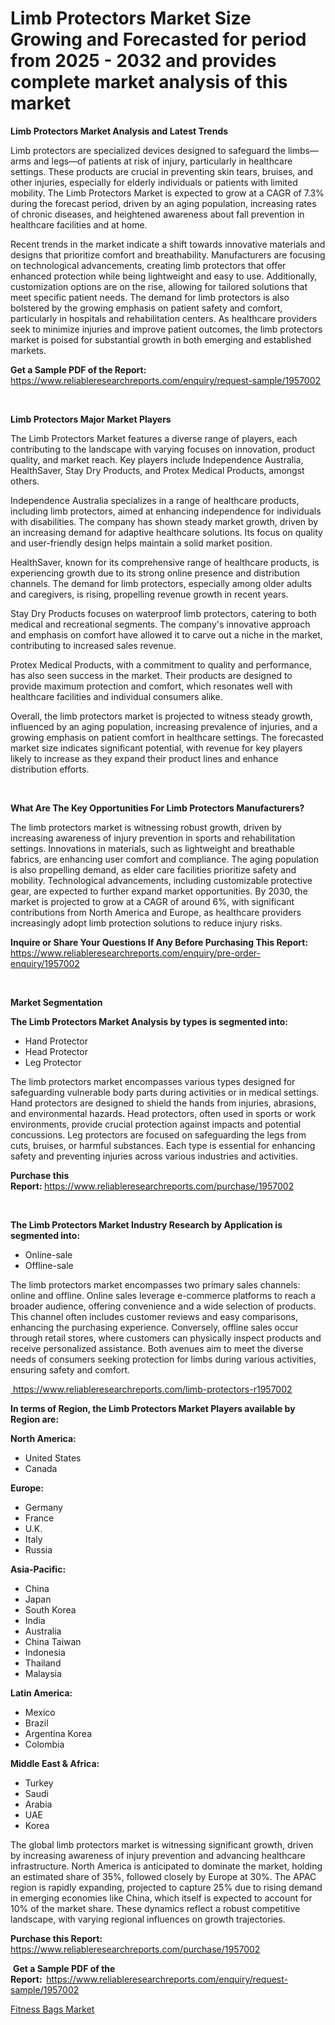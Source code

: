 <p><h1>Limb Protectors Market Size Growing and Forecasted for period from 2025 - 2032 and provides complete market analysis of this market</h1></p><p><strong>Limb Protectors Market Analysis and Latest Trends</strong></p>
<p><p>Limb protectors are specialized devices designed to safeguard the limbs—arms and legs—of patients at risk of injury, particularly in healthcare settings. These products are crucial in preventing skin tears, bruises, and other injuries, especially for elderly individuals or patients with limited mobility. The Limb Protectors Market is expected to grow at a CAGR of 7.3% during the forecast period, driven by an aging population, increasing rates of chronic diseases, and heightened awareness about fall prevention in healthcare facilities and at home.</p><p>Recent trends in the market indicate a shift towards innovative materials and designs that prioritize comfort and breathability. Manufacturers are focusing on technological advancements, creating limb protectors that offer enhanced protection while being lightweight and easy to use. Additionally, customization options are on the rise, allowing for tailored solutions that meet specific patient needs. The demand for limb protectors is also bolstered by the growing emphasis on patient safety and comfort, particularly in hospitals and rehabilitation centers. As healthcare providers seek to minimize injuries and improve patient outcomes, the limb protectors market is poised for substantial growth in both emerging and established markets.</p></p>
<p><strong>Get a Sample PDF of the Report:&nbsp;</strong> <a href="https://www.reliableresearchreports.com/enquiry/request-sample/1957002?utm_campaign=3111&utm_medium=2&utm_source=Github&utm_content=ia&utm_term=05042025&utm_id=limb-protectors">https://www.reliableresearchreports.com/enquiry/request-sample/1957002</a></p>
<p>&nbsp;</p>
<p><strong>Limb Protectors Major Market Players</strong></p>
<p><p>The Limb Protectors Market features a diverse range of players, each contributing to the landscape with varying focuses on innovation, product quality, and market reach. Key players include Independence Australia, HealthSaver, Stay Dry Products, and Protex Medical Products, amongst others. </p><p>Independence Australia specializes in a range of healthcare products, including limb protectors, aimed at enhancing independence for individuals with disabilities. The company has shown steady market growth, driven by an increasing demand for adaptive healthcare solutions. Its focus on quality and user-friendly design helps maintain a solid market position.</p><p>HealthSaver, known for its comprehensive range of healthcare products, is experiencing growth due to its strong online presence and distribution channels. The demand for limb protectors, especially among older adults and caregivers, is rising, propelling revenue growth in recent years.</p><p>Stay Dry Products focuses on waterproof limb protectors, catering to both medical and recreational segments. The company's innovative approach and emphasis on comfort have allowed it to carve out a niche in the market, contributing to increased sales revenue.</p><p>Protex Medical Products, with a commitment to quality and performance, has also seen success in the market. Their products are designed to provide maximum protection and comfort, which resonates well with healthcare facilities and individual consumers alike.</p><p>Overall, the limb protectors market is projected to witness steady growth, influenced by an aging population, increasing prevalence of injuries, and a growing emphasis on patient comfort in healthcare settings. The forecasted market size indicates significant potential, with revenue for key players likely to increase as they expand their product lines and enhance distribution efforts.</p></p>
<p>&nbsp;</p>
<p><strong>What Are The Key Opportunities For Limb Protectors Manufacturers?</strong></p>
<p><p>The limb protectors market is witnessing robust growth, driven by increasing awareness of injury prevention in sports and rehabilitation settings. Innovations in materials, such as lightweight and breathable fabrics, are enhancing user comfort and compliance. The aging population is also propelling demand, as elder care facilities prioritize safety and mobility. Technological advancements, including customizable protective gear, are expected to further expand market opportunities. By 2030, the market is projected to grow at a CAGR of around 6%, with significant contributions from North America and Europe, as healthcare providers increasingly adopt limb protection solutions to reduce injury risks.</p></p>
<p><strong>Inquire or Share Your Questions If Any Before Purchasing This Report:</strong> <a href="https://www.reliableresearchreports.com/enquiry/pre-order-enquiry/1957002?utm_campaign=3111&utm_medium=2&utm_source=Github&utm_content=ia&utm_term=05042025&utm_id=limb-protectors">https://www.reliableresearchreports.com/enquiry/pre-order-enquiry/1957002</a></p>
<p>&nbsp;</p>
<p><strong>Market Segmentation</strong></p>
<p><strong>The Limb Protectors Market Analysis by types is segmented into:</strong></p>
<p><ul><li>Hand Protector</li><li>Head Protector</li><li>Leg Protector</li></ul></p>
<p><p>The limb protectors market encompasses various types designed for safeguarding vulnerable body parts during activities or in medical settings. Hand protectors are designed to shield the hands from injuries, abrasions, and environmental hazards. Head protectors, often used in sports or work environments, provide crucial protection against impacts and potential concussions. Leg protectors are focused on safeguarding the legs from cuts, bruises, or harmful substances. Each type is essential for enhancing safety and preventing injuries across various industries and activities.</p></p>
<p><strong>Purchase this Report:&nbsp;</strong><a href="https://www.reliableresearchreports.com/purchase/1957002?utm_campaign=3111&utm_medium=2&utm_source=Github&utm_content=ia&utm_term=05042025&utm_id=limb-protectors">https://www.reliableresearchreports.com/purchase/1957002</a></p>
<p>&nbsp;</p>
<p><strong>The Limb Protectors Market Industry Research by Application is segmented into:</strong></p>
<p><ul><li>Online-sale</li><li>Offline-sale</li></ul></p>
<p><p>The limb protectors market encompasses two primary sales channels: online and offline. Online sales leverage e-commerce platforms to reach a broader audience, offering convenience and a wide selection of products. This channel often includes customer reviews and easy comparisons, enhancing the purchasing experience. Conversely, offline sales occur through retail stores, where customers can physically inspect products and receive personalized assistance. Both avenues aim to meet the diverse needs of consumers seeking protection for limbs during various activities, ensuring safety and comfort.</p></p>
<p><a href="https://www.reliableresearchreports.com/limb-protectors-r1957002?utm_campaign=3111&utm_medium=2&utm_source=Github&utm_content=ia&utm_term=05042025&utm_id=limb-protectors">&nbsp;https://www.reliableresearchreports.com/limb-protectors-r1957002</a></p>
<p><strong>In terms of Region, the Limb Protectors Market Players available by Region are:</strong></p>
<p>
    <p> <strong> North America: </strong>
        <ul>
            <li>United States</li>
            <li>Canada</li>
        </ul>
        </p> 
    <p> <strong> Europe: </strong>
        <ul>
            <li>Germany</li>
            <li>France</li>
            <li>U.K.</li>
            <li>Italy</li>
            <li>Russia</li>
        </ul>
        </p> 
    <p> <strong> Asia-Pacific: </strong>
        <ul>
            <li>China</li>
            <li>Japan</li>
            <li>South Korea</li>
            <li>India</li>
            <li>Australia</li>
            <li>China Taiwan</li>
            <li>Indonesia</li>
            <li>Thailand</li>
            <li>Malaysia</li>
        </ul>
        </p> 
    <p> <strong> Latin America: </strong>
        <ul>
            <li>Mexico</li>
            <li>Brazil</li>
            <li>Argentina Korea</li>
            <li>Colombia</li>
        </ul>
        </p> 
    <p> <strong> Middle East & Africa: </strong>
        <ul>
            <li>Turkey</li>
            <li>Saudi</li>
            <li>Arabia</li>
            <li>UAE</li>
            <li>Korea</li>
        </ul>
    </p>
    </p>
<p><p>The global limb protectors market is witnessing significant growth, driven by increasing awareness of injury prevention and advancing healthcare infrastructure. North America is anticipated to dominate the market, holding an estimated share of 35%, followed closely by Europe at 30%. The APAC region is rapidly expanding, projected to capture 25% due to rising demand in emerging economies like China, which itself is expected to account for 10% of the market share. These dynamics reflect a robust competitive landscape, with varying regional influences on growth trajectories.</p></p>
<p><strong>Purchase this Report: </strong><a href="https://www.reliableresearchreports.com/purchase/1957002?utm_campaign=3111&utm_medium=2&utm_source=Github&utm_content=ia&utm_term=05042025&utm_id=limb-protectors">https://www.reliableresearchreports.com/purchase/1957002</a></p>
<p>&nbsp;<strong>Get a Sample PDF of the Report:&nbsp;&nbsp;</strong><a href="https://www.reliableresearchreports.com/enquiry/request-sample/1957002?utm_campaign=3111&utm_medium=2&utm_source=Github&utm_content=ia&utm_term=05042025&utm_id=limb-protectors">https://www.reliableresearchreports.com/enquiry/request-sample/1957002</a></p>
<p><strong></strong></p>
<p><p><a href="https://github.com/dushornerfe/Market-Research-Report-List-1/blob/main/fitness-bags-market.md?utm_campaign=3111&utm_medium=2&utm_source=Github&utm_content=ia&utm_term=05042025&utm_id=limb-protectors">Fitness Bags Market</a></p></p>